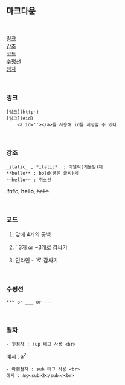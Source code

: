 ## 마크다운

<br>

[링크](#link) <br>
[강조](#emphasis) <br>
[코드](#code) <br>
[수평선](#horizontal) <br>
[첨자](#subscript) <br>

<br>

### 링크 <a id='link'></a>

    [링크](http~)
    [링크](#id)
        <a id=''></a>를 사용해 id를 지정할 수 있다.

<br>

### 강조 <a id='emphasis'></a>

```
_italic_ , *italic*  : 이탤릭(기울임)체
**hello** : bold(굵은 글씨)체
~~hello~~ : 취소선
```

_italic_, **hello**, ~~hello~~

<br>

### 코드 <a id='code'></a>

1. 앞에 4개의 공백

2. ` 3개 or ~3개로 감싸기

3. 인라인 - `로 감싸기

<br>

### 수평선 <a id='horizontal'></a>

```
*** or ___ or ---
```

<br>

### 첨자 <a id='subscript'></a>

    - 윗첨자 : sup 태그 사용 <br>

예시 : a<sup>2</sup><br>

    - 아랫첨자 : sub 태그 사용 <br>
    예시 : 𝑙𝑜𝑔<sub>2</sub>𝑛<br>
